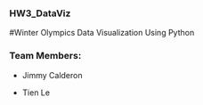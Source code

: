 ### HW3_DataViz

#Winter Olympics Data Visualization Using Python

### **Team Members:**

* Jimmy Calderon

* Tien Le
